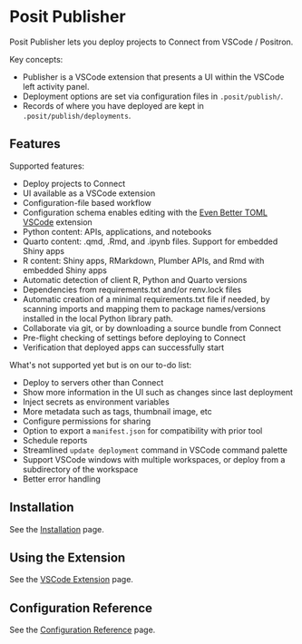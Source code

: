 # Posit Publisher

Posit Publisher lets you deploy projects to Connect from VSCode / Positron.

Key concepts:

- Publisher is a VSCode
  extension that presents a UI within the VSCode left activity panel.
- Deployment options are set via configuration files in `.posit/publish/`.
- Records of where you have deployed are kept in `.posit/publish/deployments`.

## Features

Supported features:

- Deploy projects to Connect
- UI available as a VSCode extension
- Configuration-file based workflow
- Configuration schema enables editing with the [Even Better TOML
  VSCode](https://marketplace.visualstudio.com/items?itemName=tamasfe.even-better-toml)
  extension
- Python content: APIs, applications, and notebooks
- Quarto content: .qmd, .Rmd, and .ipynb files. Support for embedded Shiny apps
- R content: Shiny apps, RMarkdown, Plumber APIs, and Rmd with embedded Shiny apps
- Automatic detection of client R, Python and Quarto versions
- Dependencies from requirements.txt and/or renv.lock files
- Automatic creation of a minimal requirements.txt file if needed, by scanning imports and mapping them to package names/versions installed in the local Python library path.
- Collaborate via git, or by downloading a source bundle from Connect
- Pre-flight checking of settings before deploying to Connect
- Verification that deployed apps can successfully start

What's not supported yet but is on our to-do list:

- Deploy to servers other than Connect
- Show more information in the UI such as changes since last deployment
- Inject secrets as environment variables
- More metadata such as tags, thumbnail image, etc
- Configure permissions for sharing
- Option to export a `manifest.json` for compatibility with prior tool
- Schedule reports
- Streamlined `update deployment` command in VSCode command palette
- Support VSCode windows with multiple workspaces, or deploy from a
  subdirectory of the workspace
- Better error handling

## Installation

See the [Installation](installation.md) page.

## Using the Extension

See the [VSCode Extension](vscode.md) page.

## Configuration Reference

See the [Configuration Reference](configuration.md) page.
